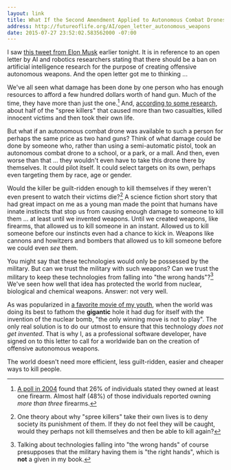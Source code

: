 ```yaml
---
layout: link
title: What If the Second Amendment Applied to Autonomous Combat Drones?
address: http://futureoflife.org/AI/open_letter_autonomous_weapons
date: 2015-07-27 23:52:02.583562000 -07:00
---
```


I saw [this tweet from Elon Musk][musk-tweet] earlier tonight. It is in reference to an open letter by AI and robotics researchers stating that there should be a ban on artificial intelligence research for the purpose of creating offensive autonomous weapons. And the open letter got me to thinking ...

We've all seen what damage has been done by one person who has enough resources to afford a few hundred dollars worth of hand gun. Much of the time, they have more than just the one.[^1] And, [according to some research][spree-killers], about half of the "spree killers" that caused more than two casualties, killed innocent victims and then took their own life.

But what if an autonomous combat drone was available to such a person for perhaps the same price as two hand guns? Think of what damage could be done by someone who, rather than using a semi-automatic pistol, took an autonomous combat drone to a school, or a park, or a mall. And then, even worse than that ... they wouldn't even have to take this drone there by themselves. It could pilot itself. It could select targets on its own, perhaps even targeting them by race, age or gender.

Would the killer be guilt-ridden enough to kill themselves if they weren't even present to watch their victims die?[^2] A science fiction short story that had great impact on me as a young man made the point that humans have innate instincts that stop us from causing enough damage to someone to kill them ... at least until we invented weapons. Until we created weapons, like firearms, that allowed us to kill someone in an instant. Allowed us to kill someone before our instincts even had a chance to kick in. Weapons like cannons and howitzers and bombers that allowed us to kill someone before we could even *see* them.

You might say that these technologies would only be possessed by the military. But can we trust the military with such weapons? Can we trust the military to keep these technologies from falling into "the wrong hands"?[^3] We've seen how well that idea has protected the world from nuclear, biological and chemical weapons. Answer: not very well.

As was popularized in [a favorite movie of my youth][war-games], when the world was doing its best to fathom the **gigantic** hole it had dug for itself with the invention of the nuclear bomb, "the only winning move is not to play". The only real solution is to do our utmost to ensure that this technology *does not get invented*. That is why I, as a professional software developer, have signed on to this letter to call for a worldwide ban on the creation of offensive autonomous weapons.

The world doesn't need more efficient, less guilt-ridden, easier and cheaper ways to kill people.

[^1]: [A poll in 2004][ownership] found that 26% of individuals stated they owned at least one firearm. Almost half (48%) of those individuals reported owning *more than three* firearms.
[^2]: One theory about why "spree killers" take their own lives is to deny society its punishment of them. If they do not feel they will be caught, would they perhaps not kill themselves and then be able to kill again?
[^3]: Talking about technologies falling into "the wrong hands" of course presupposes that the military having them is "the right hands", which is **not** a given in my book.

[congress]: http://www.fas.org/sgp/crs/misc/RL32842.pdf
[musk-tweet]: https://twitter.com/elonmusk/status/625843527608459266
[ownership]: http://www.ncbi.nlm.nih.gov/pmc/articles/PMC2610545/
[spree-killers]: http://www.wired.com/2012/12/why-spree-killers-kill-themselves/
[war-games]: http://www.imdb.com/title/tt0086567/?ref_=fn_al_tt_1
